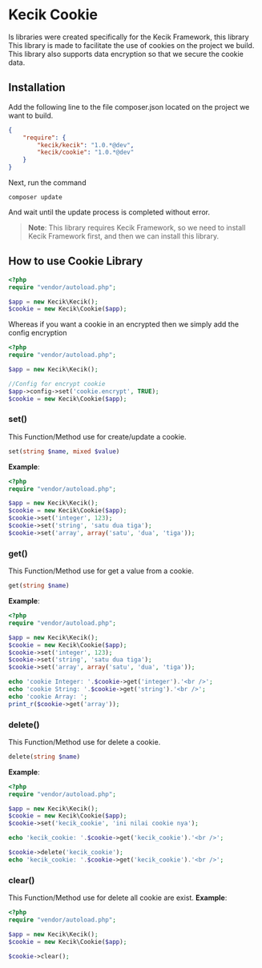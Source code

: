 **Kecik Cookie**
==========
Is libraries were created specifically for the Kecik Framework, this library This library is made to facilitate the use of cookies on the project we build. This library also supports data encryption so that we secure the cookie data.

**Installation**
-----------
Add the following line to the file composer.json located on the project we want to build.
```json
{
    "require": {
        "kecik/kecik": "1.0.*@dev",
        "kecik/cookie": "1.0.*@dev"
    }
}
```

Next, run the command
```shell
composer update
```

And wait until the update process is completed without error.
> **Note**: This library requires Kecik Framework, so we need to install Kecik Framework first, and then we can install this library.

## **How to use Cookie Library**

```php
<?php
require "vendor/autoload.php";

$app = new Kecik\Kecik();
$cookie = new Kecik\Cookie($app);
```
Whereas if you want a cookie in an encrypted then we simply add the config encryption

```php
<?php
require "vendor/autoload.php";

$app = new Kecik\Kecik();

//Config for encrypt cookie
$app->config->set('cookie.encrypt', TRUE);
$cookie = new Kecik\Cookie($app);
```

### **set()**
This Function/Method use for create/update a cookie.
```php
set(string $name, mixed $value)
```
**Example**:
```php
<?php
require "vendor/autoload.php";

$app = new Kecik\Kecik();
$cookie = new Kecik\Cookie($app);
$cookie->set('integer', 123);
$cookie->set('string', 'satu dua tiga');
$cookie->set('array', array('satu', 'dua', 'tiga'));
```

### **get()**
This Function/Method use for get a value from a cookie.
```php
get(string $name)
```
**Example**:
```php
<?php
require "vendor/autoload.php";

$app = new Kecik\Kecik();
$cookie = new Kecik\Cookie($app);
$cookie->set('integer', 123);
$cookie->set('string', 'satu dua tiga');
$cookie->set('array', array('satu', 'dua', 'tiga'));

echo 'cookie Integer: '.$cookie->get('integer').'<br />';
echo 'cookie String: '.$cookie->get('string').'<br />';
echo 'cookie Array: ';
print_r($cookie->get('array'));
```

### **delete()**
This Function/Method use for delete a cookie.
```php
delete(string $name)
```
**Example**:
```php
<?php
require "vendor/autoload.php";

$app = new Kecik\Kecik();
$cookie = new Kecik\Cookie($app);
$cookie->set('kecik_cookie', 'ini nilai cookie nya');

echo 'kecik_cookie: '.$cookie->get('kecik_cookie').'<br />';

$cookie->delete('kecik_cookie');
echo 'kecik_cookie: '.$cookie->get('kecik_cookie').'<br />';
```

### **clear()**
This Function/Method use for delete all cookie are exist.
**Example**:
```php
<?php
require "vendor/autoload.php";

$app = new Kecik\Kecik();
$cookie = new Kecik\Cookie($app);

$cookie->clear();
```
